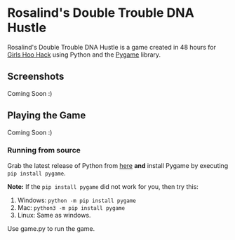 # Rosalind's Double Trouble DNA Hustle
Rosalind's Double Trouble DNA Hustle is a game created in 48 hours for [Girls Hoo Hack](https://girls-hoo-hack-2023.devpost.com/) using Python and the [Pygame](https://www.pygame.org) library. 

## Screenshots 
Coming Soon :) 

## Playing the Game
Coming Soon :)

### Running from source
Grab the latest release of Python from [here](https://www.python.org/downloads/) **and** install Pygame by executing ``pip install pygame``.

**Note:** If the ``pip install pygame`` did not work for you, then try this:
1. Windows:
``python -m pip install pygame``
2. Mac: 
``python3 -m pip install pygame``
3. Linux:
Same as windows.

Use game.py to run the game. 
